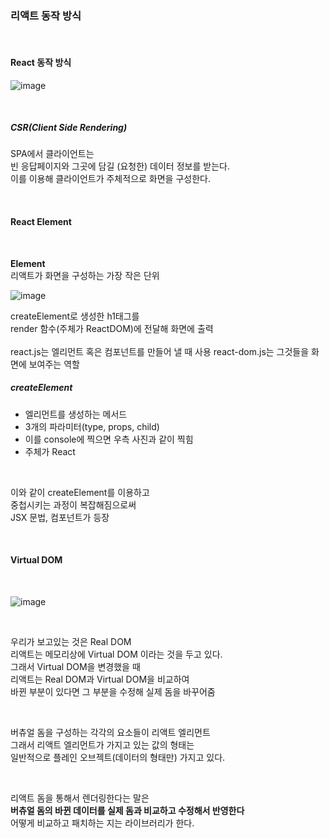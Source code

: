 ### 리액트 동작 방식

<br>

#### React 동작 방식

![image](https://user-images.githubusercontent.com/77482972/152457638-2821f3e4-9c36-4fd0-b112-a3bcd2d99b88.png)

<br>

##### CSR(Client Side Rendering)
SPA에서 클라이언트는<br>
빈 응답페이지와 그곳에 담길 (요청한) 데이터 정보를 받는다.<br>
이를 이용해 클라이언트가 주체적으로 화면을 구성한다.

<br>

#### React Element

<br>

**Element** <br>
리액트가 화면을 구성하는 가장 작은 단위
<br>

![image](https://user-images.githubusercontent.com/77482972/152458121-548ef3f4-44a2-4ed4-979d-4046d72e4635.png)

createElement로 생성한 h1태그를<br>
render 함수(주체가 ReactDOM)에 전달해 화면에 출력<br>
<br>
react.js는 엘리먼트 혹은 컴포넌트를 만들어 낼 때 사용
react-dom.js는 그것들을 화면에 보여주는 역할

##### createElement
- 엘리먼트를 생성하는 메서드
- 3개의 파라미터(type, props, child)
- 이를 console에 찍으면 우측 사진과 같이 찍힘
- 주체가 React

<br>

이와 같이 createElement를 이용하고<br>
중첩시키는 과정이 복잡해짐으로써<br>
JSX 문법, 컴포넌트가 등장

<br>

#### Virtual DOM

<br>

![image](https://user-images.githubusercontent.com/77482972/152460684-17327ca0-0c07-4fc2-8c73-6865ed6817d3.png)

<br>

우리가 보고있는 것은 Real DOM<br>
리액트는 메모리상에 Virtual DOM 이라는 것을 두고 있다.<br>
그래서 Virtual DOM을 변경했을 때<br>
리액트는 Real DOM과 Virtual DOM을 비교하여<br>
바뀐 부분이 있다면 그 부분을 수정해 실제 돔을 바꾸어줌

<br>

버츄얼 돔을 구성하는 각각의 요소들이 리액트 엘리먼트<br>
그래서 리액트 엘리먼트가 가지고 있는 값의 형태는<br>
일반적으로 플레인 오브젝트(데이터의 형태만) 가지고 있다.

<br>

리액트 돔을 통해서 렌더링한다는 말은<br>
**버츄얼 돔의 바뀐 데이터를 실제 돔과 비교하고 수정해서 반영한다**<br>
어떻게 비교하고 패치하는 지는 라이브러리가 한다.